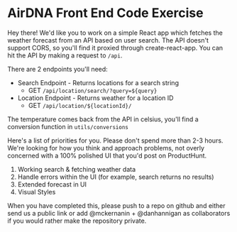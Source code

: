 # AirDNA Front End Code Exercise

Hey there! We'd like you to work on a simple React app which fetches the weather forecast from an API based on user search. The API doesn't support CORS, so you'll find it proxied through create-react-app. You can hit the API by making a request to `/api`.

There are 2 endpoints you'll need:

- Search Endpoint - Returns locations for a search string
  - GET `/api/location/search/?query=${query}`
- Location Endpoint - Returns weather for a location ID
  - GET `/api/location/${locationId}/`

The temperature comes back from the API in celsius, you'll find a conversion function in `utils/conversions`

Here's a list of priorities for you. Please don't spend more than 2-3 hours. We're looking for how you think and approach problems, not overly concerned with a 100% polished UI that you'd post on ProductHunt.

1. Working search & fetching weather data
1. Handle errors within the UI (for example, search returns no results)
1. Extended forecast in UI
1. Visual Styles

When you have completed this, please push to a repo on github and either send us a public link or add @mckernanin + @danhannigan as collaborators if you would rather make the repository private.
